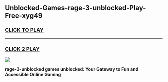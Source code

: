 
## Unblocked-Games-rage-3-unblocked-Play-Free-xyg49
<h3>
<a href="https://premium76.site?title=rage-3-unblocked&ref=19M">CLICK TO PLAY</a></h3>
<hr>

<h3>
<a href="https://premium76.site?title=rage-3-unblocked&ref=19M">CLICK 2 PLAY</a>
  
</h3>

<a href="https://premium76.site?title=rage-3-unblocked&ref=19M"><img src="https://clearcache.store/games.png"></a>


**rage-3-unblocked games unblocked: Your Gateway to Fun and Accessible Online Gaming**
